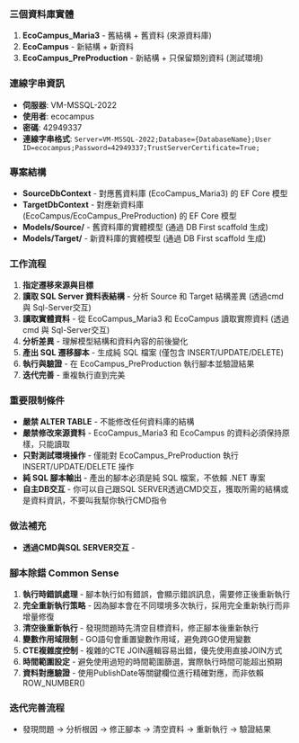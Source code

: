 ### 三個資料庫實體
1. **EcoCampus_Maria3** - 舊結構 + 舊資料 (來源資料庫)
2. **EcoCampus** - 新結構 + 新資料
3. **EcoCampus_PreProduction** - 新結構 + 只保留類別資料 (測試環境)

### 連線字串資訊
- **伺服器**: VM-MSSQL-2022
- **使用者**: ecocampus
- **密碼**: 42949337
- **連線字串格式**: `Server=VM-MSSQL-2022;Database={DatabaseName};User ID=ecocampus;Password=42949337;TrustServerCertificate=True;`

### 專案結構
- **SourceDbContext** - 對應舊資料庫 (EcoCampus_Maria3) 的 EF Core 模型
- **TargetDbContext** - 對應新資料庫 (EcoCampus/EcoCampus_PreProduction) 的 EF Core 模型
- **Models/Source/** - 舊資料庫的實體模型 (通過 DB First scaffold 生成)
- **Models/Target/** - 新資料庫的實體模型 (通過 DB First scaffold 生成)

### 工作流程
1. **指定遷移來源與目標**
2. **讀取 SQL Server 資料表結構** - 分析 Source 和 Target 結構差異 (透過cmd 與 Sql-Server交互)
3. **讀取實體資料** - 從 EcoCampus_Maria3 和 EcoCampus 讀取實際資料 (透過cmd 與 Sql-Server交互)
4. **分析差異** - 理解模型結構和資料內容的前後變化
5. **產出 SQL 遷移腳本** - 生成純 SQL 檔案 (僅包含 INSERT/UPDATE/DELETE)
6. **執行與驗證** - 在 EcoCampus_PreProduction 執行腳本並驗證結果
7. **迭代完善** - 重複執行直到完美

### 重要限制條件
- **嚴禁 ALTER TABLE** - 不能修改任何資料庫的結構
- **嚴禁修改來源資料** - EcoCampus_Maria3 和 EcoCampus 的資料必須保持原樣，只能讀取
- **只對測試環境操作** - 僅能對 EcoCampus_PreProduction 執行 INSERT/UPDATE/DELETE 操作
- **純 SQL 腳本輸出** - 產出的腳本必須是純 SQL 檔案，不依賴 .NET 專案
- **自主DB交互** - 你可以自己跟SQL SERVER透過CMD交互，獲取所需的結構或是資料資訊，不要叫我幫你執行CMD指令

### 做法補充
- **透過CMD與SQL SERVER交互** -  

### 腳本除錯 Common Sense
1. **執行時錯誤處理** - 腳本執行如有錯誤，會顯示錯誤訊息，需要修正後重新執行
2. **完全重新執行策略** - 因為腳本會在不同環境多次執行，採用完全重新執行而非增量修復
3. **清空後重新執行** - 發現問題時先清空目標資料，修正腳本後重新執行
4. **變數作用域限制** - GO語句會重置變數作用域，避免跨GO使用變數
5. **CTE複雜度控制** - 複雜的CTE JOIN邏輯容易出錯，優先使用直接JOIN方式
6. **時間範圍設定** - 避免使用過短的時間範圍篩選，實際執行時間可能超出預期
7. **資料對應驗證** - 使用PublishDate等關鍵欄位進行精確對應，而非依賴ROW_NUMBER()

### 迭代完善流程
- 發現問題 → 分析根因 → 修正腳本 → 清空資料 → 重新執行 → 驗證結果

